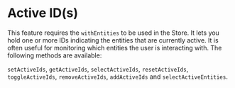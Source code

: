 # Active ID(s)

This feature requires the `withEntities` to be used in the Store. It lets you hold one or more IDs indicating the entities that are currently active. It is often useful
for monitoring which entities the user is interacting with. The following methods are available:

`setActiveIds`, `getActiveIds`, `selectActiveIds`, `resetActiveIds`, `toggleActiveIds`, `removeActiveIds`, `addActiveIds` and `selectActiveEntities`.
